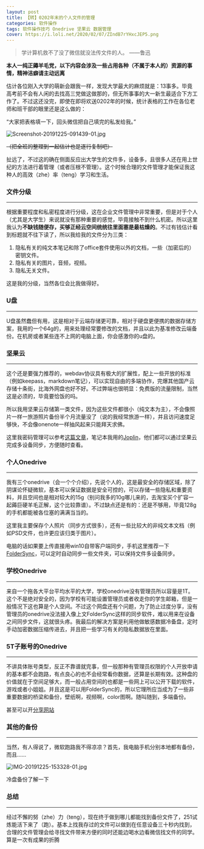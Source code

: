 ```yaml
---
layout: post
title: 【转】0202年末的个人文件的管理
categories: 软件操作
tags: 软件操作技巧 Onedrive 坚果云 数据管理
cover: https://i.loli.net/2020/02/07/ZIndB7rYHxcJEP5.png
---
```



> 学计算机救不了没了微信就没法传文件的人。  ——鲁迅

**本人一纯正薅羊毛党，以下内容会涉及一些占用各种（不属于本人的）资源的事情，精神洁癖请主动远离**

估计各位刚入大学的萌新会跟我一样，发现大学最大的麻烦就是：13事多。毕竟高考前不会有人闲的去找高三党做这做那的，但无所事事的大一新生最适合下方工作了。不过这还没完，即使在即将欢送0202年的时候，统计表格的工作在各位老师和班干部的眼里还是这么做的：

“大家把表格填一下，回头微信把自己填完的私发给我。”


![Screenshot-20191225-091439-01.jpg](https://i.loli.net/2020/02/07/PkUm7B4W5afrTdg.jpg)

<s>（把全班的整理到一起估计也是逐行复制吧）</s>

扯远了，不过这的确在侧面反应出大学生的文件多，设备多，且很多人还在用上世纪的方法进行着管理（或者压根不管理）。这个时候合理的文件管理才能保证我这种人的高效（zhe）率（teng）学习和生活。

### 文件分级

---

根据重要程度和私密程度进行分级，这在企业文件管理中非常重要，但是对于个人（尤其是大学生）来说就没有那种重要的感觉，毕竟接触不到什么机密。所以这里我认为**不缺钱随便存，买够正经云空间统统往里面塞是最枯燥的**。不过有钱估计看到标题就不往下读了，所以我给我的文件分为三类：

1. 隐私有关的纯文本笔记和除了office套件使用以外的文档，一些（加密后的）密钥文件。
2. 隐私有关的图片，音频，视频。
3. 隐私无关文件。

这是我的分级，当然各位会比我做得好。

### U盘

---

U盘虽然蠢但有用，这是相对于云端存储更可靠，相对于硬盘更便携的数据存储方案，我用的一个64g的，用来处理经常要修改的文档，并且以此为基准修改云端备份。在机房或者某些连不上网的电脑上面，你会感激你的u盘的。

### 坚果云

---

这个还是要强力推荐的，webdav协议具有极大的扩展性，配上一些开放的标准（例如keepass，markdown笔记），可以实现自由的多端协作，完爆其他国产云存储十条街，比海外网盘也好不好。不过弊端也很明显：免费版的流量限制，当然这是必须的，毕竟要恰饭的吗。

所以我用坚果云存储第一类文件，因为这些文件都很小（纯文本为主），不会像照片一样一旅游照片备份半个月流量没了（说的我经常旅游一样），并且访问速度足够快，不会像onenote一样抽风起来只能拜天求佛。

这里我密码管理可以参考[这篇文章](https://sspai.com/post/55403)，笔记本我用的[Joplin](https://joplinapp.org/)，他们都可以通过坚果云完成多设备同步，方便随时查看。

### 个人Onedrive

---

我有三个onedrive（会一个个介绍），先说个人的，这是最安全的存储区域，除了阴谋论怀疑微软，基本可以保证数据是安全可控的，可以存储一些隐私和重要资料，并且空间也是相对较大的15g（别问我多的10g哪儿来的，去淘宝买个扩容一起薅巨硬羊毛正解，这个比较靠谱）。不过缺点还是有的：还是不够用，毕竟128g的手机都能被各位塞的满满当当的。

这里我主要保存个人照片（同步方式很多），还有一些比较大的非纯文本文档（例如PSD文件，也许更应该归类于图片）。

电脑的话如果要上传直接用win10自带客户端同步，手机这里推荐一下[FolderSync](http://www.tacit.dk/)，可以定时自动同步一些文件夹，可以保持文件多设备同步。

### 学校Onedrive

---

来自一个拖各大平台平均水平的大学，学校onedrive没有管理员所以容量是1T。这个不是绝对安全的，因为学校有可能设置管理员或者收走你的学生邮箱，但是一般情况下这也算是个人空间。不过这个网盘还有个问题，为了防止过度分享，没有管理员的onedrive没法接入像上文FolderSync这样的同步软件，难以用来在设备之间同步文件，这就很头疼。我最后的解决方案是利用他做敏感数据冷备盘，定时手动加密数据压缩传进去，并且把一些学习有关的隐私数据放在里面。

### 5T子账号的Onedrive

---

不讲具体账号类型，反正不靠谱就完事，但一般那种有管理员权限的个人开放申请的基本都不会跑路，有点良心的也不会经常看你数据，还算是长期有效。这种盘的价值就在于空间足够大，而一般占用空间的也都是一些网上可以公开下载的软件，游戏或者小姐姐。并且这是可以用FolderSync的，所以它理所应当成为了一些非重要数据的桥梁和备份，壁纸啊，视频啊，color图啊。随叫随到，多端备份。

甚至可以开[分享网站](https://res.takuron.top/)

### 其他的备份

---

当然，有人得说了，微软跑路我不得凉凉？首先，我电脑手机分别本地都有备份，而且……


![IMG-20191225-153328-01.jpg](https://i.loli.net/2020/02/07/DcbBsIhJu1P3285.jpg)

冷盘备份了解一下

### 总结

---

经过不懈的努（zhe）力（teng），现在终于做到哪儿都能找到备份文件了，251试炼能活下来了（跑）。基本上找我存过的文件可以做到在任意设备三十秒内找到，合理的文件管理会给寻找文件带来方便的同时还能边喝水边看微信找文件的同学。算是一次有成果的折腾
